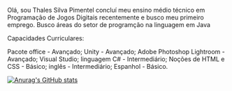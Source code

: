 Olá, sou Thales Silva Pimentel concluí meu ensino médio técnico em Programação de Jogos Digitais recentemente e busco meu primeiro emprego.
Busco áreas do setor de programção na linguagem em Java

Capacidades Curriculares:

Pacote office - Avançado; 
Unity - Avançado; 
Adobe Photoshop Lightroom - Avançado; 
Visual Studio; linguagem C# - Intermediário; 
Noções de HTML e CSS - Básico; 
inglês - Intermediário; 
Espanhol - Básico. 

[![Anurag's GitHub stats](https://github-readme-stats.vercel.app/api?username=ThalesPimentel)](https://github.com/anuraghazra/github-readme-stats)
